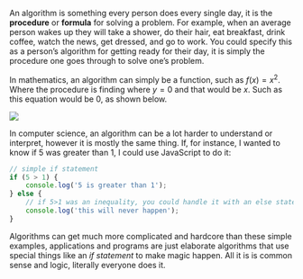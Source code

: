 An algorithm is something every person does every single day, it is the
**procedure** or **formula** for solving a problem. For example, when an average
person wakes up they will take a shower, do their hair,  eat breakfast, drink
coffee, watch the news, get dressed, and go to work. You could specify this as a
person’s algorithm for getting ready for their day, it is simply the procedure
one goes through to solve one’s problem.

In mathematics, an algorithm can simply be a function, such as $f(x)= x^2$.
Where the procedure is finding where $y=0$ and that would be $x$. Such as this
equation would be 0, as shown below.

![](<https://s3.amazonaws.com/grapher/exports/9hrxymcqn4.png>)

In computer science, an algorithm can be a lot harder to understand or
interpret, however it is mostly the same thing. If, for instance, I wanted to
know if 5 was greater than 1, I could use JavaScript to do it:

```js
// simple if statement
if (5 > 1) {
    console.log('5 is greater than 1');
} else {
    // if 5>1 was an inequality, you could handle it with an else statement, however this is optional
    console.log('this will never happen');
}
```

Algorithms can get much more complicated and hardcore than these simple
examples, applications and programs are just elaborate algorithms that use
special things like an *if statement* to make magic happen. All it is is common
sense and logic, literally everyone does it.

<script src="http://cdn.mathjax.org/mathjax/latest/MathJax.js?config=TeX-AMS-MML_HTMLorMML" type="text/javascript"></script>
